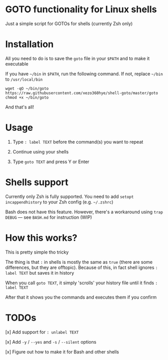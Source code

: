 # GOTO functionality for Linux shells

Just a simple script for GOTOs for shells (currently Zsh only)

# Installation

All you need to do is to save the `goto` file in your `$PATH` and to make it executable

If you have `~/bin` in `$PATH`, run the following command. If not, replace `~/bin` to `/usr/local/bin`

```
wget -qO ~/bin/goto https://raw.githubusercontent.com/xezo360hye/shell-goto/master/goto
chmod +x ~/bin/goto
```

And that's all!

# Usage

1. Type `: label TEXT` before the command(s) you want to repeat

2. Continue using your shells

3. Type `goto TEXT` and press Y or Enter

# Shells support

Currently only Zsh is fully supported. You need to add `setopt incappendhistory` to your Zsh config (e.g. `~/.zshrc`)

Bash does not have this feature. However, there's a workaround using `trap DEBUG` — see `BASH.md` for instruction (WIP)

# How this works?

This is pretty simple tho tricky

The thing is that `:` in shells is mostly the same as `true` (there are some differences, but they are offtopic). Because of this, in fact shell ignores `: label TEXT` but saves it in history

When you call `goto TEXT`, it simply 'scrolls' your history file until it finds `: label TEXT`

After that it shows you the commands and executes them if you confirm

# TODOs

[x] Add support for `: unlabel TEXT`

[x] Add `-y` / `--yes` and `-s` / `--silent` options

[x] Figure out how to make it for Bash and other shells
